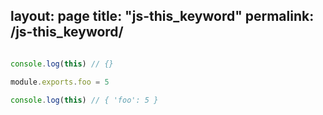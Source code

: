 layout: page
title: "js-this_keyword"
permalink: /js-this_keyword/
---

```js

console.log(this) // {}

module.exports.foo = 5

console.log(this) // { 'foo': 5 }

```
